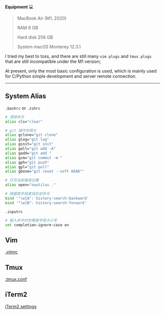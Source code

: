 **Equipment** 💻

> MacBook Air (M1, 2020)
>
> RAM 8 GB
>
> Hard disk 256 GB
>
> System macOS Monterey 12.3.1

I tried my best to toss, and there are still many `vim plugs` and `tmux plugs` that are still incompatible under the M1 version;

At present, only the most basic configuration is used, which is mainly used for C/Python simple development and server remote connection.

---

## System Alias

`.bashrc` or `.zshrc`

```bash
# 清除命令
alias cls="clear"

# git 操作的简化
alias gclone="git clone"
alias glog="git log"
alias ginit="git init"
alias gall="git add -A"
alias gadd="git add "
alias gcm="git commit -m "
alias gph="git push"
alias gpl="git pull"
alias gbone="git reset --soft HEAD^"

# 打开当前路径位置
alias open="nautilus ."

# 根据首字母查找历史命令
bind '"\e[A": history-search-backward'
bind '"\e[B": history-search-forward'
```

`.inputrc`

```bash
# 输入命令时忽略首字母大小写
set completion-ignore-case on
```

## Vim

[.vimrc](./.vimrc)

## Tmux

[.tmux.conf](./.tmux.conf)

## iTerm2

[iTerm2 settings](./iTerm2-code-now.json)
